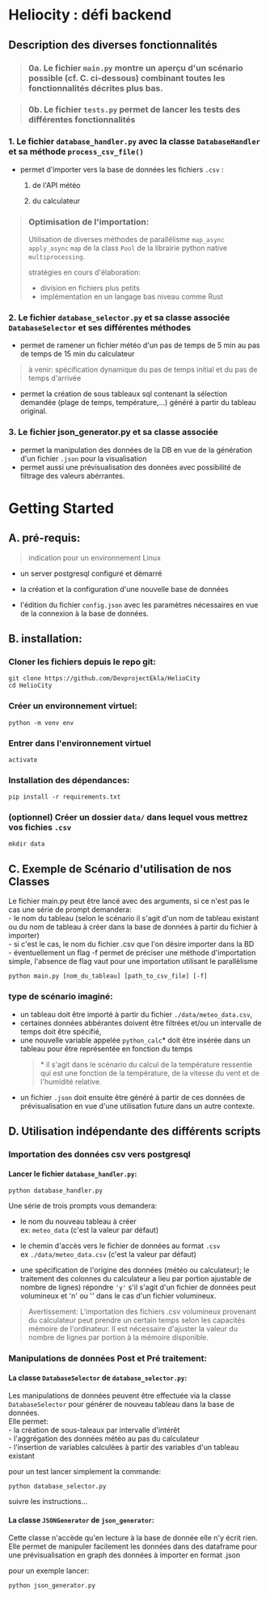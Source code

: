 
# Heliocity : défi backend

## Description des diverses fonctionnalités

> ### 0a. Le fichier `main.py` montre un aperçu d'un scénario possible (cf. C. ci-dessous) combinant toutes les fonctionnalités décrites plus bas.

> ### 0b. Le fichier `tests.py` permet de lancer les tests des différentes fonctionnalités

### 1. Le fichier `database_handler.py` avec la classe `DatabaseHandler` et sa méthode `process_csv_file()` 

- permet d'importer vers la base de données les fichiers `.csv` :

    1. de l'API météo  

    2. du calculateur  
  
> ### Optimisation de l'importation:
> Utilisation de diverses méthodes de parallélisme `map_async` `apply_async` `map` de la class `Pool` de la librairie python native `multiprocessing`.
>    
> stratégies en cours d'élaboration:  
> - division en fichiers plus petits
> - implémentation en un langage bas niveau comme Rust

### 2. Le fichier `database_selector.py` et sa classe associée `DatabaseSelector` et ses différentes méthodes  

- permet de ramener un fichier météo d'un pas de temps de 5 min au pas de temps de 15 min du calculateur 
> à venir: spécification dynamique du pas de temps initial et du pas de temps d'arrivée

- permet la création de sous tableaux sql contenant la sélection demandée (plage de temps, température,...) généré à partir du tableau original.

### 3. Le fichier json_generator.py et sa classe associée

- permet la manipulation des données de la DB en vue de la génération d'un fichier `.json` pour la visualisation
- permet aussi une prévisualisation des données avec possibilité de filtrage des valeurs abérrantes.

# Getting Started

## A. pré-requis:  

> indication pour un environnement Linux

- un server postgresql configuré et démarré 

- la création et la configuration d'une nouvelle base de données

- l'édition du fichier `config.json` avec les paramètres nécessaires en vue de la connexion à la base de données.

## B. installation:

### Cloner les fichiers depuis le repo git:

`git clone https://github.com/DevprojectEkla/HelioCity`  
`cd HelioCity`

### Créer un environnement virtuel:

`python -m venv env`

### Entrer dans l'environnement virtuel

`activate`

### Installation des dépendances:

`pip install -r requirements.txt`

### (optionnel) Créer un dossier `data/` dans lequel vous mettrez vos fichies `.csv`

`mkdir data`  

## C.  Exemple de Scénario d'utilisation de nos Classes  

Le fichier main.py peut être lancé avec des arguments, si ce n'est pas le cas une série de prompt demandera:  
    - le nom du tableau (selon le scénario il s'agit d'un nom de tableau existant ou du nom de tableau à créer dans la base de données à partir du fichier à importer)  
    - si c'est le cas, le nom du fichier .csv que l'on désire importer dans la BD  
    - éventuellement un flag -f permet de préciser une méthode d'importation simple, l'absence de flag vaut pour une importation utilisant le parallèlisme  

`python main.py [nom_du_tableau] [path_to_csv_file] [-f]`  

### type de scénario imaginé:  

- un tableau doit être importé à partir du fichier `./data/meteo_data.csv`,  
- certaines données abbérantes doivent être filtrées et/ou un intervalle de temps doit être spécifié,  
- une nouvelle variable appelée `python_calc`* doit être insérée dans un tableau pour être représentée en fonction du temps  
  > &#42; il s'agit dans le scénario du calcul de la température ressentie qui est une fonction de la température, de la vitesse du vent et de l'humidité relative.  
- un fichier `.json` doit ensuite être généré à partir de ces données de prévisualisation en vue d'une utilisation future dans un autre contexte.  

## D. Utilisation indépendante des différents scripts

### Importation des données csv vers postgresql

#### Lancer le fichier `database_handler.py`:

`python database_handler.py`

Une série de trois prompts vous demandera:

- le nom du nouveau tableau à créer  
ex: `meteo_data` (c'est la valeur par défaut)  

- le chemin d'accès vers le fichier de données au format `.csv`  
ex `./data/meteo_data.csv` (c'est la valeur par défaut)  

- une spécification de l'origine des données (météo ou calculateur); le traitement des colonnes du calculateur a lieu par portion ajustable de nombre de lignes) répondre `'y'` s'il s'agit d'un fichier de données peut volumineux et 'n' ou '' dans le cas d'un fichier volumineux.   
> Avertissement: L'importation des fichiers .csv volumineux provenant du calculateur peut prendre un certain temps selon les capacités mémoire de l'ordinateur. Il est nécessaire d'ajuster la valeur du nombre de lignes par portion à la mémoire disponible. 

### Manipulations de données Post et Pré traitement:

#### La classe `DatabaseSelector` de `database_selector.py`:  

Les manipulations de données peuvent être effectuée via la classe `DatabaseSelector` pour générer de nouveau tableau dans la base de données.  
Elle permet:  
    - la création de sous-taleaux par intervalle d'intérêt  
    - l'aggrégation des données météo au pas du calculateur  
    - l'insertion de variables calculées à partir des variables d'un tableau existant  


pour un test lancer simplement la commande:  

`python database_selector.py`

suivre les instructions...

#### La classe `JSONGenerator` de `json_generator`:

Cette classe n'accède qu'en lecture à la base de donnée elle n'y écrit rien. Elle permet de manipuler facilement les données dans des dataframe
pour une prévisualisation en graph des données à importer en format .json

pour un exemple lancer:

`python json_generator.py`


